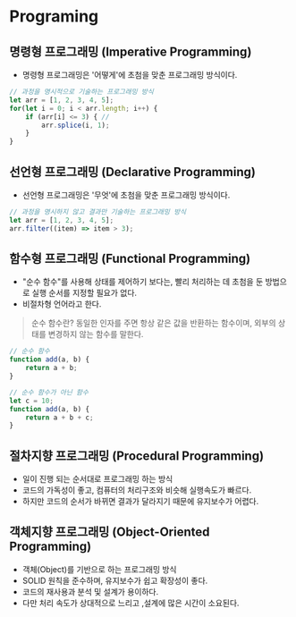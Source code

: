 # Programing

## 명령형 프로그래밍 (Imperative Programming)
 - 명령형 프로그래밍은 '어떻게'에 초첨을 맞춘 프로그래밍 방식이다.
```Javascript
// 과정을 명시적으로 기술하는 프로그래밍 방식
let arr = [1, 2, 3, 4, 5];
for(let i = 0; i < arr.length; i++) {
    if (arr[i] <= 3) { // 
        arr.splice(i, 1);
    }
}
```

## 선언형 프로그래밍 (Declarative Programming)
 - 선언형 프로그래밍은 '무엇'에 초첨을 맞춘 프로그래밍 방식이다.
```Javascript
// 과정을 명시하지 않고 결과만 기술하는 프로그래밍 방식
let arr = [1, 2, 3, 4, 5];
arr.filter((item) => item > 3); 
```

## 함수형 프로그래밍 (Functional Programming)
- "순수 함수"를 사용해 상태를 제어하기 보다는, 빨리 처리하는 데 초첨을 둔 방법으로 실행 순서를 지정할 필요가 없다.
- 비절차형 언어라고 한다.
> 순수 함수란? 동일한 인자를 주면 항상 같은 값을 반환하는 함수이며, 외부의 상태를 변경하지 않는 함수를 말한다.
```Javascript
// 순수 함수
function add(a, b) {
    return a + b;
}
```
```Javascript
// 순수 함수가 아닌 함수
let c = 10;
function add(a, b) {
    return a + b + c;
}
```


## 절차지향 프로그래밍 (Procedural Programming)
- 일이 진행 되는 순서대로 프로그래밍 하는 방식
- 코드의 가독성이 좋고, 컴퓨터의 처리구조와 비슷해 실행속도가 빠르다.
- 하지만 코드의 순서가 바뀌면 결과가 달라지기 때문에 유지보수가 어렵다.

## 객체지향 프로그래밍 (Object-Oriented Programming)
- 객체(Object)를 기반으로 하는 프로그래밍 방식
- SOLID 원칙을 준수하며, 유지보수가 쉽고 확장성이 좋다.
- 코드의 재사용과 분석 및 설계가 용이하다.
- 다만 처리 속도가 상대적으로 느리고 ,설계에 많은 시간이 소요된다.


